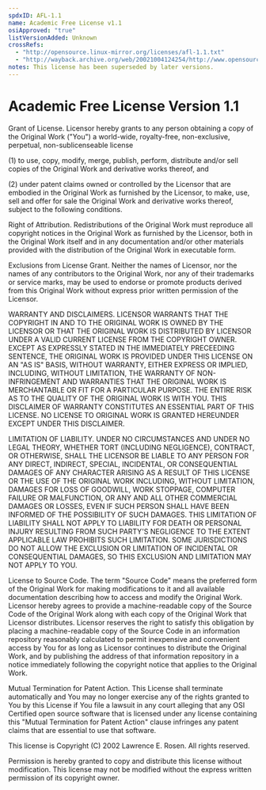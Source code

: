 ```yaml
---
spdxID: AFL-1.1
name: Academic Free License v1.1
osiApproved: "true"
listVersionAdded: Unknown
crossRefs: 
  - "http://opensource.linux-mirror.org/licenses/afl-1.1.txt"
  - "http://wayback.archive.org/web/20021004124254/http://www.opensource.org/licenses/academic.php"
notes: This license has been superseded by later versions.
---
```


# Academic Free License Version 1.1

Grant of License. Licensor hereby grants to any person obtaining a copy of the Original Work ("You") a world-wide, royalty-free, non-exclusive, perpetual, non-sublicenseable license

(1) to use, copy, modify, merge, publish, perform, distribute and/or sell copies of the Original Work and derivative works thereof, and

(2) under patent claims owned or controlled by the Licensor that are embodied in the Original Work as furnished by the Licensor, to make, use, sell and offer for sale the Original Work and derivative works thereof, subject to the following conditions.

Right of Attribution. Redistributions of the Original Work must reproduce all copyright notices in the Original Work as furnished by the Licensor, both in the Original Work itself and in any documentation and/or other materials provided with the distribution of the Original Work in executable form.

Exclusions from License Grant. Neither the names of Licensor, nor the names of any contributors to the Original Work, nor any of their trademarks or service marks, may be used to endorse or promote products derived from this Original Work without express prior written permission of the Licensor.

WARRANTY AND DISCLAIMERS. LICENSOR WARRANTS THAT THE COPYRIGHT IN AND TO THE ORIGINAL WORK IS OWNED BY THE LICENSOR OR THAT THE ORIGINAL WORK IS DISTRIBUTED BY LICENSOR UNDER A VALID CURRENT LICENSE FROM THE COPYRIGHT OWNER. EXCEPT AS EXPRESSLY STATED IN THE IMMEDIATELY PRECEEDING SENTENCE, THE ORIGINAL WORK IS PROVIDED UNDER THIS LICENSE ON AN "AS IS" BASIS, WITHOUT WARRANTY, EITHER EXPRESS OR IMPLIED, INCLUDING, WITHOUT LIMITATION, THE WARRANTY OF NON-INFRINGEMENT AND WARRANTIES THAT THE ORIGINAL WORK IS MERCHANTABLE OR FIT FOR A PARTICULAR PURPOSE. THE ENTIRE RISK AS TO THE QUALITY OF THE ORIGINAL WORK IS WITH YOU. THIS DISCLAIMER OF WARRANTY CONSTITUTES AN ESSENTIAL PART OF THIS LICENSE. NO LICENSE TO ORIGINAL WORK IS GRANTED HEREUNDER EXCEPT UNDER THIS DISCLAIMER.

LIMITATION OF LIABILITY. UNDER NO CIRCUMSTANCES AND UNDER NO LEGAL THEORY, WHETHER TORT (INCLUDING NEGLIGENCE), CONTRACT, OR OTHERWISE, SHALL THE LICENSOR BE LIABLE TO ANY PERSON FOR ANY DIRECT, INDIRECT, SPECIAL, INCIDENTAL, OR CONSEQUENTIAL DAMAGES OF ANY CHARACTER ARISING AS A RESULT OF THIS LICENSE OR THE USE OF THE ORIGINAL WORK INCLUDING, WITHOUT LIMITATION, DAMAGES FOR LOSS OF GOODWILL, WORK STOPPAGE, COMPUTER FAILURE OR MALFUNCTION, OR ANY AND ALL OTHER COMMERCIAL DAMAGES OR LOSSES, EVEN IF SUCH PERSON SHALL HAVE BEEN INFORMED OF THE POSSIBILITY OF SUCH DAMAGES. THIS LIMITATION OF LIABILITY SHALL NOT APPLY TO LIABILITY FOR DEATH OR PERSONAL INJURY RESULTING FROM SUCH PARTY'S NEGLIGENCE TO THE EXTENT APPLICABLE LAW PROHIBITS SUCH LIMITATION. SOME JURISDICTIONS DO NOT ALLOW THE EXCLUSION OR LIMITATION OF INCIDENTAL OR CONSEQUENTIAL DAMAGES, SO THIS EXCLUSION AND LIMITATION MAY NOT APPLY TO YOU.

License to Source Code. The term "Source Code" means the preferred form of the Original Work for making modifications to it and all available documentation describing how to access and modify the Original Work. Licensor hereby agrees to provide a machine-readable copy of the Source Code of the Original Work along with each copy of the Original Work that Licensor distributes. Licensor reserves the right to satisfy this obligation by placing a machine-readable copy of the Source Code in an information repository reasonably calculated to permit inexpensive and convenient access by You for as long as Licensor continues to distribute the Original Work, and by publishing the address of that information repository in a notice immediately following the copyright notice that applies to the Original Work.

Mutual Termination for Patent Action. This License shall terminate automatically and You may no longer exercise any of the rights granted to You by this License if You file a lawsuit in any court alleging that any OSI Certified open source software that is licensed under any license containing this "Mutual Termination for Patent Action" clause infringes any patent claims that are essential to use that software.

This license is Copyright (C) 2002 Lawrence E. Rosen. All rights reserved.

Permission is hereby granted to copy and distribute this license without modification. This license may not be modified without the express written permission of its copyright owner.
